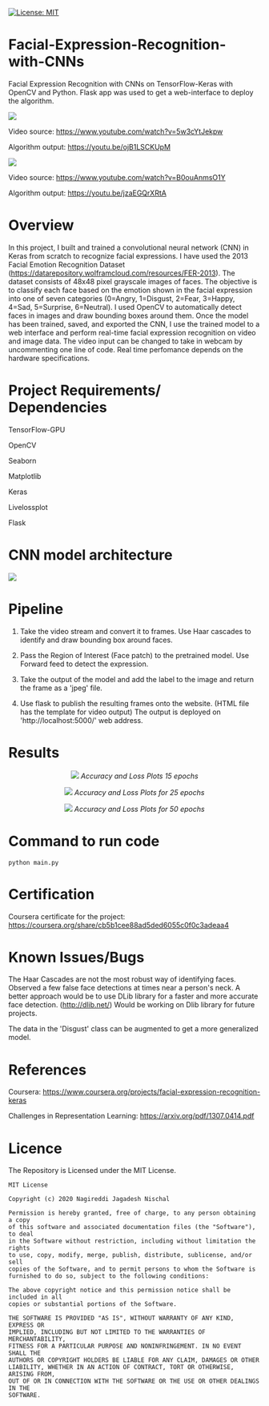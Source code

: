[![License: MIT](https://img.shields.io/badge/License-MIT-yellow.svg)](https://opensource.org/licenses/MIT)

# Facial-Expression-Recognition-with-CNNs
Facial Expression Recognition with CNNs on TensorFlow-Keras with OpenCV and Python. Flask app was used to get a web-interface to deploy the algorithm.  

![](Outputs/video1.gif)

Video source: https://www.youtube.com/watch?v=5w3cYtJekpw

Algorithm output: https://youtu.be/ojB1LSCKUpM

![](Outputs/video2.gif)

Video source: https://www.youtube.com/watch?v=B0ouAnmsO1Y

Algorithm output: https://youtu.be/jzaEGQrXRtA

# Overview

In this project, I built and trained a convolutional neural network (CNN) in Keras from scratch to recognize facial expressions. I have used the 2013 Facial Emotion Recognition Dataset (https://datarepository.wolframcloud.com/resources/FER-2013). The dataset consists of 48x48 pixel grayscale images of faces. The objective is to classify each face based on the emotion shown in the facial expression into one of seven categories (0=Angry, 1=Disgust, 2=Fear, 3=Happy, 4=Sad, 5=Surprise, 6=Neutral). I used OpenCV to automatically detect faces in images and draw bounding boxes around them. Once the model has been trained, saved, and exported the CNN, I use the trained model to a web interface and perform real-time facial expression recognition on video and image data. The video input can be changed to take in webcam by uncommenting one line of code. Real time perfomance depends on the hardware specifications.

# Project Requirements/ Dependencies
TensorFlow-GPU

OpenCV

Seaborn

Matplotlib

Keras

Livelossplot

Flask

# CNN model architecture
<p align="left">
  <img src="Outputs/CNN.png">
</p>

# Pipeline

1) Take the video stream and convert it to frames. Use Haar cascades to identify and draw bounding box around faces.

2) Pass the Region of Interest (Face patch) to the pretrained model. Use Forward feed to detect the expression.

3) Take the output of the model and add the label to the image and return the frame as a 'jpeg' file.

4) Use flask to publish the resulting frames onto the website. (HTML file has the template for video output) The output is deployed on 'http://localhost:5000/' web address.

# Results
<p align="center">
<img src="Outputs/Graph_15_epoch.png">
<em> Accuracy and Loss Plots 15 epochs</em>
</p>



<p align="center">
<img src="Outputs/Graph_25_epoch.png">
<em> Accuracy and Loss Plots for 25 epochs</em>
</p>



<p align="center">
<img src="Outputs/Graph_50_epoch.png">
<em> Accuracy and Loss Plots for 50 epochs</em>
</p>


# Command to run code
```
python main.py
```
# Certification 

Coursera certificate for the project: https://coursera.org/share/cb5b1cee88ad5ded6055c0f0c3adeaa4

# Known Issues/Bugs

The Haar Cascades are not the most robust way of identifying faces. Observed a few false face detections at times near a person's neck. A better approach would be to use DLib library for a faster and more accurate face detection. (http://dlib.net/) Would be working on Dlib library for future projects.

The data in the 'Disgust' class can be augmented to get a more generalized model. 

# References
Coursera: https://www.coursera.org/projects/facial-expression-recognition-keras

Challenges in Representation Learning: https://arxiv.org/pdf/1307.0414.pdf

# Licence
The Repository is Licensed under the MIT License.
```
MIT License

Copyright (c) 2020 Nagireddi Jagadesh Nischal

Permission is hereby granted, free of charge, to any person obtaining a copy
of this software and associated documentation files (the "Software"), to deal
in the Software without restriction, including without limitation the rights
to use, copy, modify, merge, publish, distribute, sublicense, and/or sell
copies of the Software, and to permit persons to whom the Software is
furnished to do so, subject to the following conditions:

The above copyright notice and this permission notice shall be included in all
copies or substantial portions of the Software.

THE SOFTWARE IS PROVIDED "AS IS", WITHOUT WARRANTY OF ANY KIND, EXPRESS OR
IMPLIED, INCLUDING BUT NOT LIMITED TO THE WARRANTIES OF MERCHANTABILITY,
FITNESS FOR A PARTICULAR PURPOSE AND NONINFRINGEMENT. IN NO EVENT SHALL THE
AUTHORS OR COPYRIGHT HOLDERS BE LIABLE FOR ANY CLAIM, DAMAGES OR OTHER
LIABILITY, WHETHER IN AN ACTION OF CONTRACT, TORT OR OTHERWISE, ARISING FROM,
OUT OF OR IN CONNECTION WITH THE SOFTWARE OR THE USE OR OTHER DEALINGS IN THE
SOFTWARE.
```
